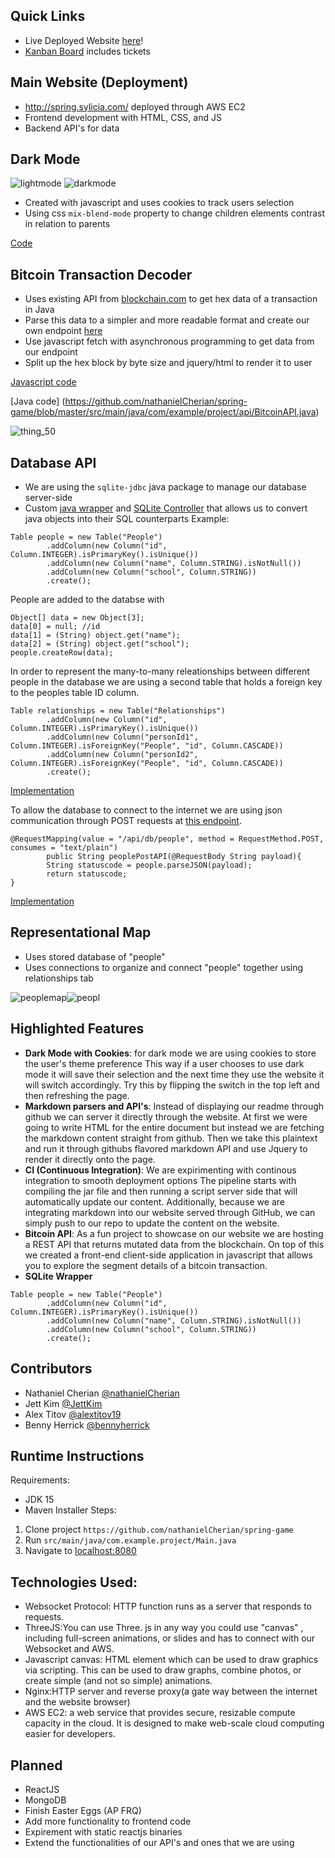 ## Quick Links
- Live Deployed Website [here](http://spring.sylicia.com/)!
- [Kanban Board](https://github.com/nathanielCherian/spring-game/projects/1) includes tickets

## Main Website (Deployment)
- http://spring.sylicia.com/ deployed through AWS EC2
- Frontend development with HTML, CSS, and JS
- Backend API's for data

## Dark Mode
![lightmode](https://user-images.githubusercontent.com/54604091/110505920-75df4580-80b3-11eb-9e0b-4850122a5184.PNG)
![darkmode](https://user-images.githubusercontent.com/54604091/110505927-78419f80-80b3-11eb-8914-83a66514c8f4.PNG)
- Created with javascript and uses cookies to track users selection
- Using css `mix-blend-mode` property to change children elements contrast in relation to parents

[Code](https://github.com/nathanielCherian/spring-game/blob/master/src/main/resources/templates/fragments/header.html#L61-L110)


## Bitcoin Transaction Decoder
- Uses existing API from [blockchain.com](https://www.blockchain.com/) to get hex data of a transaction in Java
- Parse this data to a simpler and more readable format and create our own endpoint [here](http://spring.sylicia.com/api/transaction/3492e0ec39cfc64d1478b1463498f4b4805dc26b51831da989127ef6d5eb1a530)
- Use javascript fetch with asynchronous programming to get data from our endpoint
- Split up the hex block by byte size and jquery/html to render it to user

[Javascript code](https://github.com/nathanielCherian/spring-game/blob/master/src/main/resources/templates/bitcoin.html#L100-L187)

[Java code] (https://github.com/nathanielCherian/spring-game/blob/master/src/main/java/com/example/project/api/BitcoinAPI.java)


![thing_50](https://user-images.githubusercontent.com/54604091/110501593-2f87e780-80af-11eb-864d-49f24ca5cfd8.png)

## Database API
- We are using the `sqlite-jdbc` java package to manage our database server-side
- Custom [java wrapper](https://github.com/nathanielCherian/spring-game/blob/master/src/main/java/com/example/project/Database/Table.java) and [SQLite Controller](https://github.com/nathanielCherian/spring-game/blob/master/src/main/java/com/example/project/Database/SQLiteController.java) that allows us to convert java objects into their SQL counterparts
Example:
```
Table people = new Table("People")
        .addColumn(new Column("id", Column.INTEGER).isPrimaryKey().isUnique())
        .addColumn(new Column("name", Column.STRING).isNotNull())
        .addColumn(new Column("school", Column.STRING))
        .create();
```
People are added to the databse with
```
Object[] data = new Object[3];
data[0] = null; //id
data[1] = (String) object.get("name");
data[2] = (String) object.get("school");
people.createRow(data);
```

In order to represent the many-to-many releationships between different people in the database we are using a second table that holds a foreign key to the peoples table ID column.
```
Table relationships = new Table("Relationships")
        .addColumn(new Column("id", Column.INTEGER).isPrimaryKey().isUnique())
        .addColumn(new Column("personId1", Column.INTEGER).isForeignKey("People", "id", Column.CASCADE))
        .addColumn(new Column("personId2", Column.INTEGER).isForeignKey("People", "id", Column.CASCADE))
        .create();
```

[Implementation](https://github.com/nathanielCherian/spring-game/blob/master/src/main/java/com/example/project/People/People.java#L49-L60)


To allow the database to connect to the internet we are using json communication through POST requests at [this endpoint](http://spring.sylicia.com/api/db/people).
```
@RequestMapping(value = "/api/db/people", method = RequestMethod.POST, consumes = "text/plain")
        public String peoplePostAPI(@RequestBody String payload){
        String statuscode = people.parseJSON(payload);
        return statuscode;
}
```
[Implementation](https://github.com/nathanielCherian/spring-game/blob/master/src/main/java/com/example/project/MainRESTController.java#L30-L64)

## Representational Map
- Uses stored database of "people"
- Uses connections to organize and connect "people" together using relationships tab

![peoplemap](https://user-images.githubusercontent.com/54604091/110501261-d91aa900-80ae-11eb-9766-c499c9332bef.PNG)![peopl](https://user-images.githubusercontent.com/54604091/110505518-13864500-80b3-11eb-854b-9e3c48f51037.png)




## Highlighted Features
- **Dark Mode with Cookies**: for dark mode we are using cookies to store the user's theme preference
This way if a user chooses to use dark mode it will save their selection and the next time they use the
website it will switch accordingly. Try this by flipping the switch in the top left and then refreshing the page.
-  **Markdown parsers and API's**: Instead of displaying our readme through github we can server it directly
through the website. At first we were going to write HTML for the entire document but instead we are fetching the markdown content 
straight from github. Then we take this plaintext and run it through githubs flavored markdown API and use Jquery
to render it directly onto the page. 
- **CI (Continuous Integration)**: We are expirimenting with continous integration to smooth deployment options
The pipeline starts with compiling the jar file and then running a script server side that will automatically update our content. 
Additionally, because we are integrating markdown into our website served through GitHub, we can simply push to our repo
to update the content on the website. 
- **Bitcoin API**: As a fun project to showcase on our website we are hosting a REST API that returns mutated data from the 
blockchain. On top of this we created a front-end client-side application in javascript that allows you to explore the segment details
of a bitcoin transaction.
- **SQLite Wrapper**
```
Table people = new Table("People")
        .addColumn(new Column("id", Column.INTEGER).isPrimaryKey().isUnique())
        .addColumn(new Column("name", Column.STRING).isNotNull())
        .addColumn(new Column("school", Column.STRING))
        .create();
```
## Contributors
 - Nathaniel Cherian [@nathanielCherian](https://github.com/nathanielCherian) 
 - Jett Kim [@JettKim](https://github.com/JettKim)
 - Alex Titov [@alextitov19](https://github.com/alextitov19)
 - Benny Herrick [@bennyherrick](https://github.com/bennyherrick)

## Runtime Instructions
Requirements:
- JDK 15
- Maven Installer
Steps:
1. Clone project `https://github.com/nathanielCherian/spring-game`
2. Run `src/main/java/com.example.project/Main.java`
3. Navigate to [localhost:8080](http://localhost:8080/)

## Technologies Used:
- Websocket Protocol: HTTP function runs as a server that responds to requests.
- ThreeJS:You can use Three. js in any way you could use "canvas" , including full-screen animations, or slides and has to connect with our Websocket and AWS.
- Javascript canvas: HTML element which can be used to draw graphics via scripting. This can be used to draw graphs, combine photos, or create simple (and not so simple) animations.
- Nginx:HTTP server and reverse proxy(a gate way between the internet and the website browser)
- AWS EC2: a web service that provides secure, resizable compute capacity in the cloud. It is designed to make web-scale cloud computing easier for developers.

## Planned
- ReactJS
- MongoDB
- Finish Easter Eggs (AP FRQ)
- Add more functionality to frontend code
- Expirement with static reactjs binaries
- Extend the functionalities of our API's and ones that we are using

